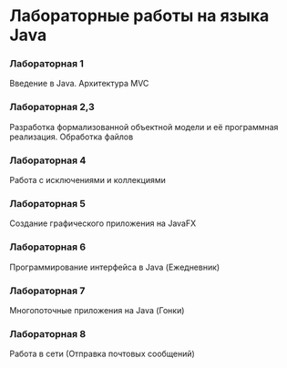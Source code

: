 # Лабораторные работы на языка Java
### Лабораторная 1 
Введение в Java. Архитектура MVC
### Лабораторная 2,3
Разработка формализованной объектной модели и её программная реализация. Обработка файлов
### Лабораторная 4
Работа с исключениями и коллекциями
### Лабораторная 5
Создание графического приложения на JavaFX
### Лабораторная 6
Программирование интерфейса в Java (Ежедневник)
### Лабораторная 7
Многопоточные приложения на Java (Гонки)
### Лабораторная 8
Работа в сети (Отправка почтовых сообщений)

